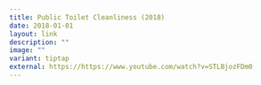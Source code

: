 ```yaml
---
title: Public Toilet Cleanliness (2018)
date: 2018-01-01
layout: link
description: ""
image: ""
variant: tiptap
external: https://https://www.youtube.com/watch?v=STLBjozFDm0
---
```


